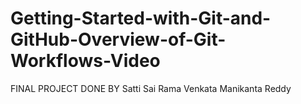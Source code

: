 # Getting-Started-with-Git-and-GitHub-Overview-of-Git-Workflows-Video
FINAL PROJECT
DONE BY Satti Sai Rama Venkata Manikanta Reddy
